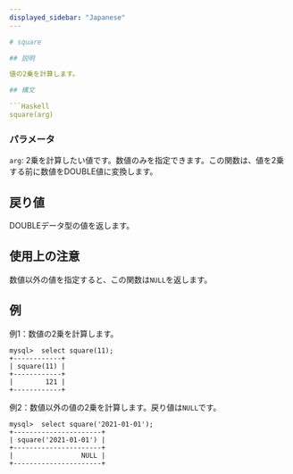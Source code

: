 ```yaml
---
displayed_sidebar: "Japanese"
---

# square

## 説明

値の2乗を計算します。

## 構文

```Haskell
square(arg)
```

### パラメータ

`arg`: 2乗を計算したい値です。数値のみを指定できます。この関数は、値を2乗する前に数値をDOUBLE値に変換します。

## 戻り値

DOUBLEデータ型の値を返します。

## 使用上の注意

数値以外の値を指定すると、この関数は`NULL`を返します。

## 例

例1：数値の2乗を計算します。

```Plain
mysql>  select square(11);
+------------+
| square(11) |
+------------+
|        121 |
+------------+
```

例2：数値以外の値の2乗を計算します。戻り値は`NULL`です。

```Plain
mysql>  select square('2021-01-01');
+----------------------+
| square('2021-01-01') |
+----------------------+
|                 NULL |
+----------------------+
```